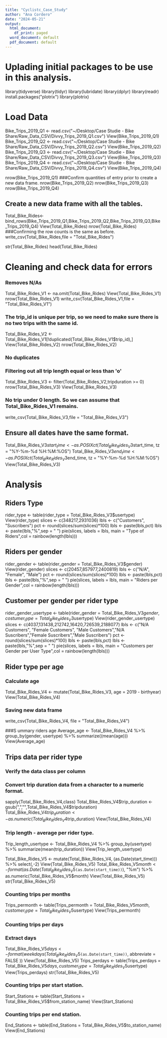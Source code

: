 ```yaml
---
title: "Cyclistc_Case_Study"
author: "Ana Cordero"
date: "2024-05-21"
output:
  html_document:
    df_print: paged
  word_document: default
  pdf_document: default
---
```


# Uplading initial packages to be use in this analysis. 
library(tidyverse)
library(tidyr)
library(lubridate)
library(dplyr)
library(readr)
install.packages("plotrix")
library(plotrix)

# Load Data
Bike_Trips_2019_Q1 <- read.csv("~/Desktop/Case Studie - Bike Share/Raw_Data_CSV/Divvy_Trips_2019_Q1.csv")
View(Bike_Trips_2019_Q1)
Bike_Trips_2019_Q2 <- read.csv("~/Desktop/Case Studie - Bike Share/Raw_Data_CSV/Divvy_Trips_2019_Q2.csv")
View(Bike_Trips_2019_Q2)
Bike_Trips_2019_Q3 <- read.csv("~/Desktop/Case Studie - Bike Share/Raw_Data_CSV/Divvy_Trips_2019_Q3.csv")
View(Bike_Trips_2019_Q3)
Bike_Trips_2019_Q4 <- read.csv("~/Desktop/Case Studie - Bike Share/Raw_Data_CSV/Divvy_Trips_2019_Q4.csv")
View(Bike_Trips_2019_Q4)

nrow(Bike_Trips_2019_Q1) ###Confirm quantities of entry prior to create a new data frame.
nrow(Bike_Trips_2019_Q2)
nrow(Bike_Trips_2019_Q3)
nrow(Bike_Trips_2019_Q4)

## Create a new data frame with all the tables.
Total_Bike_Rides<-bind_rows(Bike_Trips_2019_Q1,Bike_Trips_2019_Q2,Bike_Trips_2019_Q3,Bike_Trips_2019_Q4) 
View(Total_Bike_Rides)
nrow(Total_Bike_Rides) ###Confirming the row counts is the same as before. 
write_csv(Total_Bike_Rides,file = "Total_Bike_Rides")

str(Total_Bike_Rides)
head(Total_Bike_Rides)

# Cleaning and check data for errors

### Removes N/As
Total_Bike_Rides_V1 <- na.omit(Total_Bike_Rides) 
View(Total_Bike_Rides_V1)
nrow(Total_Bike_Rides_V1)
write_csv(Total_Bike_Rides_V1,file = "Total_Bike_Rides_V1")

### The trip_id is unique per trip, so we need to make sure there is no two trips with the same id.
Total_Bike_Rides_V2 <- Total_Bike_Rides_V1[!duplicated(Total_Bike_Rides_V1$trip_id),] 
View(Total_Bike_Rides_V2)
nrow(Total_Bike_Rides_V2)
### No duplicates

### Filtering out all trip length equal or less than 'o'
Total_Bike_Rides_V3 <- filter(Total_Bike_Rides_V2,tripduration >= 0)
nrow(Total_Bike_Rides_V3)
View(Total_Bike_Rides_V3)
### No trip under 0 length. So we can assume that Total_Bike_Rides_V1 remains. 
write_csv(Total_Bike_Rides_V3,file = "Total_Bike_Rides_V3")

## Ensure all dates have the same format. 
Total_Bike_Rides_V3$start_time <- as.POSIXct(Total_Bike_Rides_V3$start_time, tz = "%Y-%m-%d %H:%M:%OS")
Total_Bike_Rides_V3$end_time <- as.POSIXct(Total_Bike_Rides_V3$end_time, tz = "%Y-%m-%d %H:%M:%OS")
View(Total_Bike_Rides_V3)


# Analysis
## Riders Type 
rider_type <- table(rider_type = Total_Bike_Rides_V3$usertype)
View(rider_type)
slices <- c(348217,2931036)
lbls <- c("Customers", "Suscribers")
pct <- round(slices/sum(slices)*100)
lbls <- paste(lbls,pct)
lbls <- paste(lbls,"%",sep = " ")
pie(slices, labels = lbls, main = "Type of Riders",col = rainbow(length(lbls)))

## Riders per gender
rider_gender <- table(rider_gender = Total_Bike_Rides_V3$gender)
View(rider_gender)
slices <- c(20457,857977,2400819)
lbls <- c("N/A", "Female", "Male")
pct <- round(slices/sum(slices)*100)
lbls <- paste(lbls,pct)
lbls <- paste(lbls,"%",sep = " ")
pie(slices, labels = lbls, main = "Riders per Gender",col = rainbow(length(lbls)))

## Customer per gender per rider type
rider_gender_usertype <- table(rider_gender = Total_Bike_Rides_V3$gender, costumer_type = Total_Bike_Rides_V3$usertype)
View(rider_gender_usertype)
slices <- c(4037,131438,212742,16420,726539,2188077)
lbls <- c("N/A Customers", "Female Customers", "Male Customers","N/A Suscribers","Female Suscribers","Male Suscribers")
pct <- round(slices/sum(slices)*100)
lbls <- paste(lbls,pct)
lbls <- paste(lbls,"%",sep = " ")
pie(slices, labels = lbls, main = "Customers per Gender per User Type",col = rainbow(length(lbls)))

## Rider type per age
### Calculate age
Total_Bike_Rides_V4 <- mutate(Total_Bike_Rides_V3, age = 2019 - birthyear) 
View(Total_Bike_Rides_V4)
### Saving new data frame
write_csv(Total_Bike_Rides_V4, file = "Total_Bike_Rides_V4") 

###S ummary riders age
Average_age <- Total_Bike_Rides_V4 %>% 
  group_by(gender, usertype) %>%
  summarize((mean(age)))
View(Average_age)

## Trips data per rider type

### Verify the data class per column
### Convert trip duration data from a character to a numeric format.
sapply(Total_Bike_Rides_V4,class) 
Total_Bike_Rides_V4$trip_duration <- gsub(",","",Total_Bike_Rides_V4$tripduration) 
Total_Bike_Rides_V4$trip_duration <- as.numeric(Total_Bike_Rides_V4$trip_duration)
View(Total_Bike_Rides_V4)

### Trip length - average per rider type.
Trip_length_usertype <- Total_Bike_Rides_V4 %>%
  group_by(usertype) %>%
  summarize(mean(trip_duration))
View(Trip_length_usertype) 

Total_Bike_Rides_V5 <- mutate(Total_Bike_Rides_V4, (as.Date(start_time))) %>%
  select(,-2) 
View(Total_Bike_Rides_V5)
Total_Bike_Rides_V5$month <- format(as.Date(Total_Bike_Rides_V5$`(as.Date(start_time))`), "%m") %>%
  as.numeric(Total_Bike_Rides_V5$month)
View(Total_Bike_Rides_V5)
str(Total_Bike_Rides_V5)

### Counting trips per months
Trips_permonth <- table(Trips_permonth = Total_Bike_Rides_V5$month, customer_type = Total_Bike_Rides_V5$usertype) 
View(Trips_permonth)

### Counting trips per days
### Extract days
Total_Bike_Rides_V5$days <- format(weekdays(Total_Bike_Rides_V5$`(as.Date(start_time))`, abbreviate = FALSE )) 
View(Total_Bike_Rides_V5)
Trips_perdays <- table(Trips_perdays = Total_Bike_Rides_V5$days, customer_type = Total_Bike_Rides_V5$usertype) 
View(Trips_perdays)
str(Total_Bike_Rides_V5)

### Counting trips per start station.
Start_Stations <- table(Start_Stations = Total_Bike_Rides_V5$from_station_name) 
View(Start_Stations)

### Counting trips per end station.
End_Stations <- table(End_Stations = Total_Bike_Rides_V5$to_station_name) 
View(End_Stations)


  
